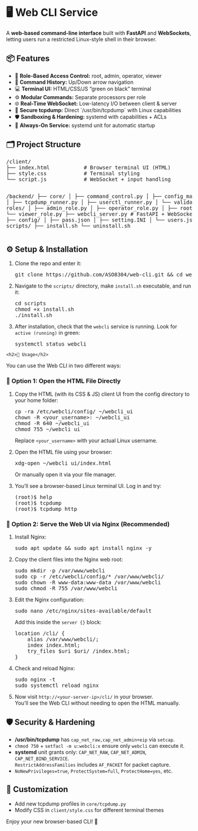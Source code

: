 <!DOCTYPE html>
<html lang="en">
<head>
  <meta charset="UTF-8" />
  <meta name="viewport" content="width=device-width, initial-scale=1"/>
</head>
<body>

  <h1>🖥️ Web CLI Service</h1>
  <p>
    A <strong>web-based command-line interface</strong> built with 
    <strong>FastAPI</strong> and <strong>WebSockets</strong>, 
    letting users run a restricted Linux-style shell in their browser.
  </p>

  <h2>📦 Features</h2>
  <ul>
    <li>🔐 <strong>Role-Based Access Control:</strong> root, admin, operator, viewer</li>
    <li>🧠 <strong>Command History:</strong> Up/Down arrow navigation</li>
    <li>💻 <strong>Terminal UI:</strong> HTML/CSS/JS “green on black” terminal</li>
    <li>⚙️ <strong>Modular Commands:</strong> Separate processors per role</li>
    <li>🌐 <strong>Real-Time WebSocket:</strong> Low-latency I/O between client & server</li>
    <li>🐾 <strong>Secure tcpdump:</strong> Direct `/usr/bin/tcpdump` with Linux capabilities</li>
    <li>🛡️ <strong>Sandboxing & Hardening:</strong> systemd with capabilities + ACLs</li>
    <li>🔁 <strong>Always-On Service:</strong> systemd unit for automatic startup</li>
  </ul>

  <h2>🗂️ Project Structure</h2>
  <pre>
/client/ 
├── index.html           # Browser terminal UI (HTML)
├── style.css            # Terminal styling 
└── script.js            # WebSocket + input handling

/backend/
├── core/
│   ├── command_control.py
│   ├── config_manager.py
│   ├── tcpdump_runner.py
│   ├── userctl_runner.py
│   └── validators.py
├── roles/
│   ├── admin_role.py
│   ├── operator_role.py
│   ├── root_role.py
│   └── viewer_role.py
├── webcli_server.py        # FastAPI + WebSocket entrypoint
├── config/
│   ├── pass.json
│   ├── setting.INI
│   └── users.json
└── scripts/
    ├── install.sh
    └── uninstall.sh</pre>

  <h2>⚙️ Setup & Installation</h2>
  <ol>
    <li>Clone the repo and enter it:
      <pre>git clone https://github.com/ASO8304/web-cli.git && cd webcli</pre>
    </li>
    <li>
      Navigate to the <code>scripts/</code> directory, make <code>install.sh</code> executable, and run it:
      <pre>
cd scripts
chmod +x install.sh
./install.sh</pre>
    </li>
    <li>
      After installation, check that the <code>webcli</code> service is running.
      Look for <code>active (running)</code> in green:
      <pre>
systemctl status webcli</pre>
    </li>
  </ol>

    <h2>🚀 Usage</h2>

<p>You can use the Web CLI in two different ways:</p>

<h3>🔹 Option 1: Open the HTML File Directly</h3>
<ol>
  <li>
    Copy the HTML (with its CSS & JS) client UI from the config directory to your home folder:
    <pre>
cp -ra /etc/webcli/config/ ~/webcli_ui
chown -R &lt;your_username&gt;: ~/webcli_ui
chmod -R 640 ~/webcli_ui
chmod 755 ~/webcli_ui</pre>
    <p>Replace <code>&lt;your_username&gt;</code> with your actual Linux username.</p>
  </li>

  <li>
    Open the HTML file using your browser:
    <pre>
xdg-open ~/webcli_ui/index.html</pre>
    <p>Or manually open it via your file manager.</p>
  </li>

  <li>
    You’ll see a browser-based Linux terminal UI. Log in and try:
    <pre>
(root)$ help
(root)$ tcpdump
(root)$ tcpdump http</pre>
  </li>
</ol>

<h3>🔹 Option 2: Serve the Web UI via Nginx (Recommended)</h3>
<ol>
  <li>Install Nginx:
    <pre>sudo apt update && sudo apt install nginx -y</pre>
  </li>

  <li>Copy the client files into the Nginx web root:
    <pre>
sudo mkdir -p /var/www/webcli
sudo cp -r /etc/webcli/config/* /var/www/webcli/
sudo chown -R www-data:www-data /var/www/webcli
sudo chmod -R 755 /var/www/webcli</pre>
  </li>

  <li>Edit the Nginx configuration:
    <pre>sudo nano /etc/nginx/sites-available/default</pre>
    Add this inside the <code>server {}</code> block:<pre>
location /cli/ {
    alias /var/www/webcli/;
    index index.html;
    try_files $uri $uri/ /index.html;
}</pre>
  </li>

  <li>Check and reload Nginx:
    <pre>
sudo nginx -t
sudo systemctl reload nginx</pre>
  </li>

  <li>
    Now visit <code>http://&lt;your-server-ip&gt;/cli/</code> in your browser.
    <br />
    You’ll see the Web CLI without needing to open the HTML manually.
  </li>
</ol>

  <h2>🛡️ Security & Hardening</h2>
  <ul>
    <li><strong>/usr/bin/tcpdump</strong> has <code>cap_net_raw,cap_net_admin+eip</code> via <code>setcap</code>.</li>
    <li><code>chmod 750</code> + <code>setfacl -m u:webcli:x</code> ensure only <code>webcli</code> can execute it.</li>
    <li><strong>systemd</strong> unit grants only:
      <code>CAP_NET_RAW</code>, <code>CAP_NET_ADMIN</code>, <code>CAP_NET_BIND_SERVICE</code>.<br>
      <code>RestrictAddressFamilies</code> includes <code>AF_PACKET</code> for packet capture.</li>
    <li><code>NoNewPrivileges=true</code>, <code>ProtectSystem=full</code>, <code>ProtectHome=yes</code>, etc.</li>
  </ul>

  <h2>🔄 Customization</h2>
  <ul>
    <li>Add new tcpdump profiles in <code>core/tcpdump.py</code></li>
    <li>Modify CSS in <code>client/style.css</code> for different terminal themes</li>
  </ul>

  <p>Enjoy your new browser-based CLI! 🚀</p>
</body>
</html>